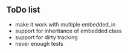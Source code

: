 ## ToDo list

- make it work with multiple embedded_in
- support for inheritance of embedded class
- support for dirty tracking
- never enough tests
